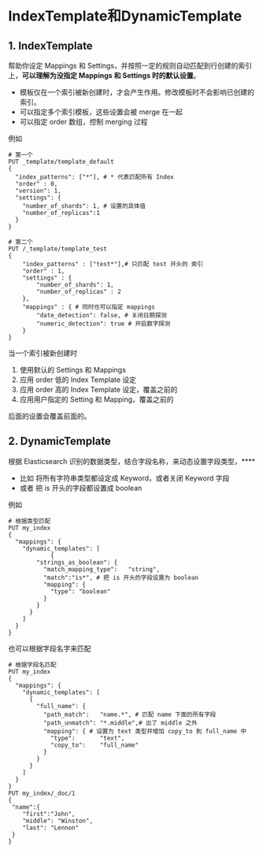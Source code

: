 # IndexTemplate和DynamicTemplate

## 1. IndexTemplate

 帮助你设定 Mappings 和 Settings，并按照一定的规则自动匹配到行创建的索引上，**可以理解为没指定  Mappings 和 Settings 时的默认设置**。

* 模板仅在一个索引被新创建时，才会产生作用。修改模板时不会影响已创建的索引。
* 可以指定多个索引模板，这些设置会被 merge 在一起
* 可以指定 order 数组，控制 merging 过程

例如

```shell
# 第一个
PUT _template/template_default
{
  "index_patterns": ["*"], # * 代表匹配所有 Index
  "order" : 0,
  "version": 1,
  "settings": {
    "number_of_shards": 1, # 设置的具体值
    "number_of_replicas":1
  }
}

# 第二个
PUT /_template/template_test
{
    "index_patterns" : ["test*"],# 只匹配 test 开头的 索引
    "order" : 1,
    "settings" : {
    	"number_of_shards": 1,
        "number_of_replicas" : 2
    },
    "mappings" : { # 同时也可以指定 mappings
    	"date_detection": false, # 关闭日期探测
    	"numeric_detection": true # 开启数字探测
    }
}
```

当一个索引被新创建时

1. 使用默认的 Settings 和 Mappings
2. 应用 order 低的 Index Template 设定
3. 应用 order 高的 Index Template 设定，覆盖之前的
4. 应用用户指定的  Setting 和 Mapping，覆盖之前的

后面的设置会覆盖前面的。



## 2. DynamicTemplate

根据 Elasticsearch 识别的数据类型，结合字段名称，来动态设置字段类型，****
* 比如 将所有字符串类型都设定成 Keyword，或者关闭 Keyword 字段
* 或者 把 is 开头的字段都设置成 boolean 

例如



```shell
# 根据类型匹配
PUT my_index
{
  "mappings": {
    "dynamic_templates": [
            {
        "strings_as_boolean": {
          "match_mapping_type":   "string",
          "match":"is*", # 把 is 开头的字段设置为 boolean
          "mapping": {
            "type": "boolean"
          }
        }
      }
    ]
  }
}
```

也可以根据字段名字来匹配

```shell
# 根据字段名匹配
PUT my_index
{
  "mappings": {
    "dynamic_templates": [
      {
        "full_name": {
          "path_match":   "name.*", # 匹配 name 下面的所有字段
          "path_unmatch": "*.middle",# 出了 middle 之外
          "mapping": { # 设置为 text 类型并增加 copy_to 到 full_name 中 
            "type":       "text",
            "copy_to":    "full_name"
          }
        }
      }
    ]
  }
}
PUT my_index/_doc/1
{
 "name":{
    "first":"John",
    "middle": "Winston",
    "last": "Lennon"
 }
}
```

